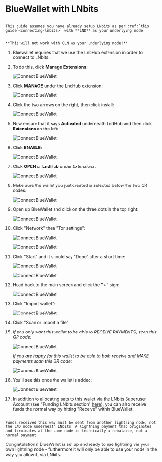 # BlueWallet  with LNbits

```admonish note

This guide assumes you have already setup LNbits as per :ref:`this guide <connecting-lnbits>` with **LND** as your underlying node.

```

```admonish warning

**This will not work with CLN as your underlying node!**

```

1. Bluewallet requires that we use the LnbHub extension in order to connect to LNbits.

1. To do this, click **Manage Extensions**:

    ![Connect BlueWallet](../assets/connect-bluewallet-lnbits-extentions.png)

1. Click **MANAGE** under the LndHub extension:

    ![Connect BlueWallet](../assets/connect-bluewallet-lnbits-lndhub.png)

1. Click the two arrows on the right, then click install:

    ![Connect BlueWallet](../assets/connect-bluewallet-lnbits-lndhub-install.png)

1. Now ensure that it says **Activated** underneath LndHub and then click **Extensions** on the left:

    ![Connect BlueWallet](../assets/connect-bluewallet-lnbits-lndhub-activated.png)

1. Click **ENABLE**:

    ![Connect BlueWallet](../assets/connect-bluewallet-lnbits-lndhub-enabled.png)

1. Click **OPEN** *or* **LndHub** under *Extensions*:

    ![Connect BlueWallet](../assets/connect-bluewallet-lnbits-lndhub-open.png)

1. Make sure the wallet you just created is selected below the two QR codes:

    ![Connect BlueWallet](../assets/connect-bluewallet-lnbits-lndhub-qr.png)

1. Open up BlueWallet and click on the three dots in the top right:

    ![Connect BlueWallet](../assets/connect-bluewallet-lnbits-connect1.jpg)

1. Click "Network" then "Tor settings":

    ![Connect BlueWallet](../assets/connect-bluewallet-lnbits-connect2.jpg)

    ![Connect BlueWallet](../assets/connect-bluewallet-lnbits-connect3.jpg)

1. Click "Start" and it should say "Done" after a short time:

    ![Connect BlueWallet](../assets/connect-bluewallet-lnbits-connect4.jpg)

    ![Connect BlueWallet](../assets/connect-bluewallet-lnbits-connect5.jpg)

1. Head back to the main screen and click the **"+"** sign:

    ![Connect BlueWallet](../assets/connect-bluewallet-lnbits-connect6.jpg)

1. Click "Import wallet":

    ![Connect BlueWallet](../assets/connect-bluewallet-lnbits-connect7.jpg)

1. Click "Scan or import a file"

1. *If you only want this wallet to be able to RECEIVE PAYMENTS, scan this QR code:*

    ![Connect BlueWallet](../assets/connect-bluewallet-lnbits-lndhub-qr-receive.png)

    *If you are happy for this wallet to be able to both receive and MAKE payments scan this QR code:*

    ![Connect BlueWallet](../assets/connect-bluewallet-lnbits-lndhub-qr-send.png)

1. You'll see this once the wallet is added:

    ![Connect BlueWallet](../assets/connect-bluewallet-lnbits-connect8.jpg)

1. In addition to allocating sats to this wallet via the LNbits Superuser Account (see "Funding LNbits section" [here](../lnbits.md#funding-lnbits)), you can also receive funds the normal way by hitting "Receive" within BlueWallet.


```admonish note

Funds received this way must be sent from another lightning node, not the LND node underneath LNbits. A lightning payment that originates and terminates at the same node is technically a rebalance, not a normal payment.

```

Congratulations! BlueWallet is set up and ready to use lightning via your own lightning node - furthermore it will only be able to use your node in the way you allow it, via LNbits.